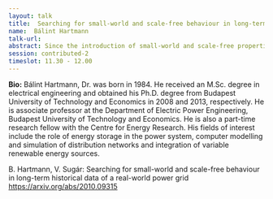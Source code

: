 ```yaml
---
layout: talk
title:  Searching for small-world and scale-free behaviour in long-term historical data of a real-world power grid
name:  Bálint Hartmann 
talk-url: 
abstract: Since the introduction of small-world and scale-free properties, there is ongoing discussion on how certain real-world networks fit into these network science concepts. While the electrical power grid was among the most discussed example of these real-word networks, published results are controversial and usually missed to take the aspects of network evolution into consideration. As a result of this, there is a broad agreement that power grids are small-world networks and might show scale-free behaviour, although very little attempts were made to find how these characteristics of the network are related to grid infrastructure development or other underlying phenomena. In this paper the authors use the 70-year historical dataset of the Hungarian power grid to perform network analysis, which is the first attempt to evaluate small-world and scale-free properties on long-term real-world data. Results of the analysis suggest that power grids show small-world behaviour only after the introduction of multiple voltage levels. It is also demonstrated that the node distribution of the examined power grid does not show scale-free behaviour and that the scaling is stabilised around certain values after the initial phase of grid evolution.
session: contributed-2
timeslot: 11.30 - 12.00
---
```


**Bio:**
Bálint Hartmann, Dr. was born in 1984. He received an M.Sc. degree in electrical engineering and obtained his Ph.D. degree from Budapest University of Technology and Economics in 2008 and 2013, respectively. He is associate professor at the Department of Electric Power Engineering, Budapest University of Technology and Economics. He is also a part-time research fellow with the Centre for Energy Research. His fields of interest include the role of energy storage in the power system, computer modelling and simulation of distribution networks and integration of variable renewable energy sources.    

B. Hartmann, V. Sugár: Searching for small-world and scale-free behaviour in long-term historical data of a real-world power grid
https://arxiv.org/abs/2010.09315